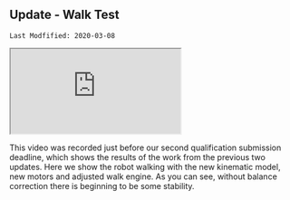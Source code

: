 ## Update - Walk Test

`Last Modfified: 2020-03-08`

<iframe src="https://www.youtube.com/embed/h1NREMxQ0wc" allowfullscreen>
</iframe>

This video was recorded just before our second qualification submission
deadline, which shows the results of the work from the previous two updates.
Here we show the robot walking with the new kinematic model, new motors and
adjusted walk engine. As you can see, without balance correction there is
beginning to be some stability.
